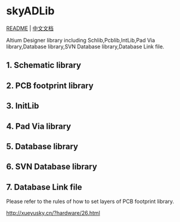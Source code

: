 # skyADLib

[README](README.md) | [中文文档](README_zh.md)

Altium Designer library including Schlib,Pcblib,IntLib,Pad Via library,Database library,SVN Database library,Database Link file.

## 1. Schematic library

## 2. PCB footprint library

## 3. InitLib

## 4. Pad Via library

## 5. Database library

## 6. SVN Database library

## 7. Database Link file



Please refer to the rules of how to set layers of PCB footprint library.

http://xueyusky.cn/?hardware/26.html